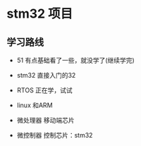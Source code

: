 # stm32 项目

## 学习路线
- 51 有点基础看了一些，就没学了(继续学完)
- stm32 直接入门的32
- RTOS 正在学，试试
- linux 和ARM

- 微处理器 移动端芯片
- 微控制器 控制芯片：stm32